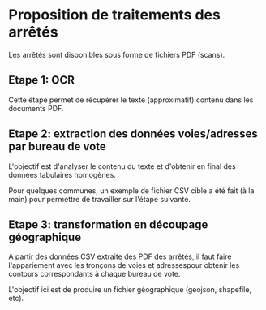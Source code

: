 # Proposition de traitements des arrêtés

Les arrêtés sont disponibles sous forme de fichiers PDF (scans).

## Etape 1: OCR

Cette étape permet de récupérer le texte (approximatif) contenu dans les documents PDF.


## Etape 2: extraction des données voies/adresses par bureau de vote

L'objectif est d'analyser le contenu du texte et d'obtenir en final des données tabulaires homogènes.

Pour quelques communes, un exemple de fichier CSV cible a été fait (à la main) pour permettre de travailler sur l'étape suivante.


## Etape 3: transformation en découpage géographique

A partir des données CSV extraite des PDF des arrêtés, il faut faire l'appariement avec les tronçons de voies et adressespour obtenir les contours correspondants à chaque bureau de vote.

L'objectif ici est de produire un fichier géographique (geojson, shapefile, etc).
